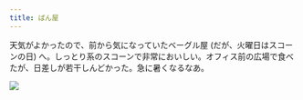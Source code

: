 ```yaml
---
title: ぱん屋
---
```


天気がよかったので、前から気になっていたベーグル屋 (だが、火曜日はスコーンの日) へ。しっとり系のスコーンで非常においしい。オフィス前の広場で食べたが、日差しが若干しんどかった。急に暑くなるなあ。

![](https://photos.apkas.net/medium/202404/20240416-122931.webp)

